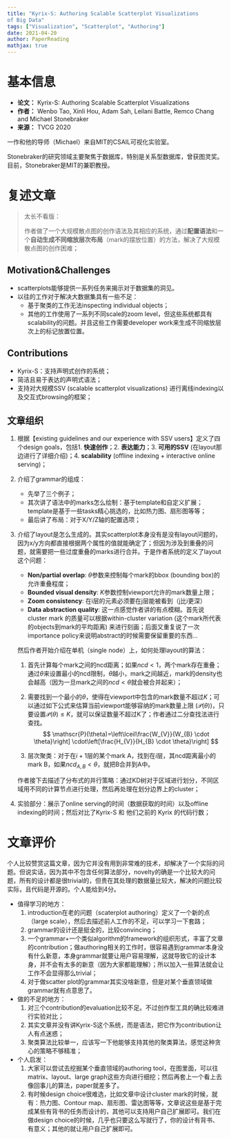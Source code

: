 ```yaml
---
title: "Kyrix-S: Authoring Scalable Scatterplot Visualizations
of Big Data"
tags: ["Visualization", "Scatterplot", "Authoring"]
date: 2021-04-20
author: PaperReading
mathjax: true
---
```


# 基本信息

- **论文：** Kyrix-S: Authoring Scalable Scatterplot Visualizations
- **作者：** Wenbo Tao, Xinli Hou, Adam Sah, Leilani Battle, Remco Chang and Michael Stonebraker
- **来源：** TVCG 2020

一作和他的导师（Michael）来自MIT的CSAIL可视化实验室。

Stonebraker的研究领域主要聚焦于数据库，特别是关系型数据库，曾获图灵奖。目前，Stonebraker是MIT的兼职教授。



# 复述文章

> 太长不看版：
>
> 作者做了一个大规模散点图的创作语法及其相应的系统，通过**配置语法**和一个**自动生成不同缩放层次布局**（mark的摆放位置）的方法，解决了大规模散点图的创作困难；

## Motivation&Challenges

- scatterplots能够提供一系列任务来揭示对于数据集的洞见。
- 以往的工作对于解决大数据集具有一些不足：
  - 基于聚类的工作无法inspecting individual objects；
  - 其他的工作使用了一系列不同scale的zoom level，但这些系统都具有scalability的问题。并且这些工作需要developer work来生成不同缩放层次上的标记放置位置。

## Contributions

- Kyrix-S：支持声明式创作的系统；
- 简洁且易于表达的声明式语法；
- 支持对大规模SSV (scalable scatterplot visualizations) 进行离线indexing以及交互式browsing的框架；

## 文章组织

1. 根据【existing guidelines and our experience with SSV users】定义了四个design goals，包括1. **快速创作**；2. **表达能力**；3. **可用的SSV** (在layout那边进行了详细介绍)；4. **scalability** (offline indexing + interactive online serving)；

2. 介绍了grammar的组成：

   - 先举了三个例子；
   - 其次讲了语法中的marks怎么绘制：基于template和自定义扩展；template是基于一些tasks精心挑选的，比如热力图、扇形图等等；
   - 最后讲了布局：对于X/Y/Z轴的配置选项；

3. 介绍了layout是怎么生成的。其实scatterplot本身没有是没有layout问题的，因为x/y方向都直接根据两个属性的值就能确定了；但因为涉及到重叠的问题，就需要把一些过度重叠的marks进行合并。于是作者系统的定义了layout这个问题：

   - **Non/partial overlap**: $\theta$参数来控制每个mark的bbox (bounding box)的允许重叠程度；
   - **Bounded visual density**: $K$参数控制viewport允许的mark数量上限；
   - **Zoom consistency**: 在i层的元素必须要在j层能被看到（j比i更深）
   - **Data abstraction quality**: 这一点感觉作者讲的有点模糊。首先说 cluster mark 的质量可以根据within-cluster variation (这个mark所代表的objects到mark的平均距离) 来进行刻画；后面又重复说了一次importance policy来说明abstract的时候需要保留重要的东西...

   然后作者开始介绍在单机（single node）上，如何处理layout的算法：

   1. 首先计算每个mark之间的ncd距离；如果$ncd \lt 1$，两个mark存在重叠；通过$\theta$来设置最小的ncd限制，$\theta$越小，mark之间越近，mark的density也会越高（因为一旦mark之间的$ncd<\theta$就会被合并起来）；

   2. 需要找到一个最小的$\theta$，使得在viewport中包含的mark数量不超过$K$；可以通过如下公式来估算当前viewport能够容纳的mark数量上限 ($\mathscr{P}(\theta)$)，只要设置$\mathscr{P}(\theta) \leq K$，就可以保证数量不超过K了；作者通过二分查找法进行查找。
      $$
      \mathscr{P}(\theta)=\left\lceil\frac{W_{V}}{W_{B} \cdot \theta}\right] \cdot\left[\frac{H_{V}}{H_{B} \cdot \theta}\right]
      $$

   3. 层次聚类：对于在$i+1$层的某个mark A，找到在$i$层，其ncd距离最小的mark B，如果$ncd_{A,B} \lt \theta$，就把B合并到A中。

   作者接下去描述了分布式的并行策略：通过KD树对于区域进行划分，不同区域用不同的计算节点进行处理，然后再处理在划分边界上的cluster；

4. 实验部分：展示了online serving的时间（数据获取的时间）以及offline indexing的时间；然后对比了Kyrix-S 和 他们之前的 Kyrix 的代码行数；

# 文章评价

个人比较赞赏这篇文章，因为它并没有用到非常难的技术，却解决了一个实际的问题。但说实话，因为其中不包含任何算法部分，novelty的确是一个比较大的问题，所有的设计都是很trivial的，但贵在其处理的数据量比较大，解决的问题比较实际，且代码是开源的。个人能给到4分。

- 值得学习的地方：
  1. introduction在老的问题（scaterplot authoring）定义了一个新的点（large scale），然后去描述前人工作的不足，可以学习一下套路；
  2. grammar的设计还是挺全的，比较convincing；
  3. 一个grammar+一个类似algorithm的framework的组织形式，丰富了文章的contribution；做authoring相关的工作时，很容易遇到grammar本身没有什么新意，本身grammar就要让用户容易理解，这就导致它的设计本身，并不会有太多的新意（因为大家都能理解）；所以加入一些算法就会让工作不会显得那么trivial；
  4. 对于做scatter plot的grammar其实没啥新意，但是对某个垂直领域做grammar就有点意思了。
- 做的不足的地方：
  1. 对三个contribution的evaluation比较不足。不过创作型工具的确比较难进行实验对比；
  2. 其实文章并没有讲Kyrix-S这个系统，而是语法，把它作为contribution让人有点迷惑；
  3. 聚类算法比较单一，应该写一下他能够支持其他的聚类算法，感觉这种贪心的策略不够精准；
- 个人启发：
  1. 大家可以尝试去挖掘某个垂直领域的authoring tool，在图里面，可以往matrix、layout、large graph这些方向进行细挖；然后再套上一个看上去像回事儿的算法，paper就差多了。
  2. 有时候design choice很难选，比如文章中设计cluster mark的时候，就有：热力图、Contour map、扇形图、雷达图等等，文章说这些是基于完成某些有背书的任务而设计的，其他可以支持用户自己扩展即可。我们在做design choice的时候，几乎也只要这么写就行了，你的设计有背书、有意义；其他的就让用户自己扩展即可。

